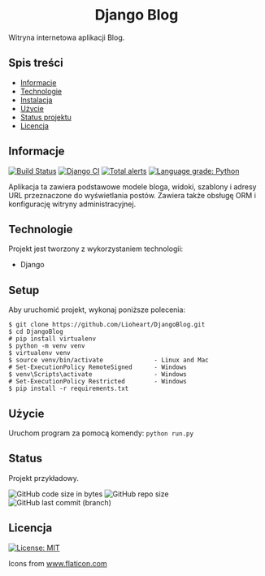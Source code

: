 <h1 align="center"> Django Blog </h1>

Witryna internetowa aplikacji Blog.

## Spis treści
* [Informacje](#informacje)
* [Technologie](#technologie)
* [Instalacja](#instalacja)
* [Użycie](#użycie)
* [Status projektu](#status)
* [Licencja](#licencja)

## Informacje
[![Build Status](https://app.travis-ci.com/Lioheart/DjangoBlog.svg?branch=master)](https://app.travis-ci.com/Lioheart/DjangoBlog)
[![Django CI](https://github.com/Lioheart/DjangoBlog/actions/workflows/django.yml/badge.svg)](https://github.com/Lioheart/DjangoBlog/actions/workflows/django.yml)
[![Total alerts](https://img.shields.io/lgtm/alerts/g/Lioheart/DjangoBlog.svg?logo=lgtm&logoWidth=18)](https://lgtm.com/projects/g/Lioheart/DjangoBlog/alerts/)
[![Language grade: Python](https://img.shields.io/lgtm/grade/python/g/Lioheart/DjangoBlog.svg?logo=lgtm&logoWidth=18)](https://lgtm.com/projects/g/Lioheart/DjangoBlog/context:python)

Aplikacja ta zawiera podstawowe modele bloga, widoki, szablony i adresy URL przeznaczone do wyświetlania postów.
Zawiera także obsługę ORM i konfigurację witryny administracyjnej.
	
## Technologie
Projekt jest tworzony z wykorzystaniem technologii:
* Django
	
## Setup
Aby uruchomić projekt, wykonaj poniższe polecenia:

```
$ git clone https://github.com/Lioheart/DjangoBlog.git
$ cd DjangoBlog
# pip install virtualenv
$ python -m venv venv
$ virtualenv venv
$ source venv/bin/activate              - Linux and Mac
# Set-ExecutionPolicy RemoteSigned      - Windows
$ venv\Scripts\activate                 - Windows
# Set-ExecutionPolicy Restricted        - Windows
$ pip install -r requirements.txt
```

## Użycie
Uruchom program za pomocą komendy: `python run.py` 

## Status
Projekt przykładowy.

![GitHub code size in bytes](https://img.shields.io/github/languages/code-size/Lioheart/DjangoBlog)
![GitHub repo size](https://img.shields.io/github/repo-size/Lioheart/DjangoBlog)
![GitHub last commit (branch)](https://img.shields.io/github/last-commit/Lioheart/DjangoBlog/master)

## Licencja
[![License: MIT](https://img.shields.io/badge/License-MIT-yellow.svg)](https://opensource.org/licenses/MIT)

<div>Icons from <a href="https://www.flaticon.com/" title="Flaticon">www.flaticon.com</a></div>
